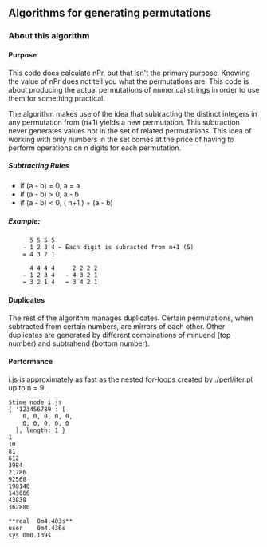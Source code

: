 ## Algorithms for generating permutations


### About this algorithm

#### Purpose

This code does calculate nPr, but that isn't the primary purpose. Knowing the value of nPr does not tell you what the permutations are. This code is about producing the actual permutations of numerical strings in order to use them for something practical.

The algorithm makes use of the idea that subtracting the distinct integers in any permutation from (n+1) yields a new permutation. This subtraction never generates values not in the set of related permutations. This idea of working with only numbers in the set comes at the price of having to perform operations on n digits for each permutation.

##### Subtracting Rules
* if (a - b) = 0, a = a
* if (a - b) > 0, a - b
* if (a - b) < 0, ( n+1 ) + (a - b)

##### Example:

```
	  5 5 5 5	
	- 1 2 3 4 ← Each digit is subracted from n+1 (5)
	= 4 3 2 1
	
	  4 4 4 4	  2 2 2 2
	- 1 2 3 4	- 4 3 2 1
	= 3 2 1 4	= 3 4 2 1
```

#### Duplicates

The rest of the algorithm manages duplicates. Certain permutations, when subtracted from certain numbers, are mirrors of each other. Other duplicates are generated by different combinations of minuend (top number) and subtrahend (bottom number).



#### Performance

i.js is approximately as fast as the nested for-loops created by ./perl/iter.pl up to n = 9.

```
$time node i.js 
{ '123456789': [
    0, 0, 0, 0, 0,
    0, 0, 0, 0, 0
  ], length: 1 }
1
10
81
612
3984
21786
92568
198140
143666
43838
362880

**real	0m4.403s**
user	0m4.436s
sys	0m0.139s
```
